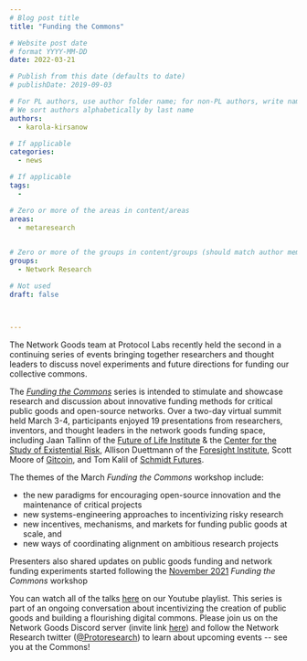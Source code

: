 ```yaml
---
# Blog post title
title: "Funding the Commons"

# Website post date
# format YYYY-MM-DD
date: 2022-03-21

# Publish from this date (defaults to date)
# publishDate: 2019-09-03

# For PL authors, use author folder name; for non-PL authors, write name as in paper within ""
# We sort authors alphabetically by last name
authors:
  - karola-kirsanow

# If applicable
categories:
  - news

# If applicable
tags:
  -

# Zero or more of the areas in content/areas
areas:
  - metaresearch
  

# Zero or more of the groups in content/groups (should match author membership)
groups:
  - Network Research

# Not used
draft: false



---
```


The Network Goods team at Protocol Labs recently held  the second in a continuing series of events bringing together researchers and thought leaders to discuss novel experiments and future directions for funding our collective commons.

The [*_Funding the Commons_*](https://fundingthecommons.io/) series is intended to stimulate and showcase research and discussion about innovative funding methods for critical public goods and open-source networks. Over a two-day virtual summit held March 3-4, participants enjoyed 19 presentations from researchers, inventors, and thought leaders in the network goods funding space, including Jaan Tallinn of  the  [Future of Life Institute](https://futureoflife.org/) & the [Center for the Study of Existential Risk](https://www.cser.ac.uk/), Allison Duettmann of the [Foresight Institute](https://foresight.org/), Scott Moore of [Gitcoin](https://gitcoin.co/),  and Tom Kalil of [Schmidt Futures](https://www.schmidtfutures.com/).


The themes of the March *Funding the Commons* workshop include:
-   the new paradigms for encouraging open-source innovation and the maintenance of critical projects
-   new systems-engineering approaches to incentivizing risky research
-   new incentives, mechanisms, and markets for funding public goods at scale, and 
-  new ways of coordinating alignment on ambitious research projects

 Presenters also shared updates on public goods funding and network funding experiments started following the  [November 2021](https://www.youtube.com/playlist?list=PLhuBigpl7lqtMdPkejuo3mHdLFX53ftXJ)  *Funding the Commons* workshop

You can watch all of the talks [here](https://www.youtube.com/playlist?list=PLhuBigpl7lqvngC9oNecjfWMqFucr5GvG) on our Youtube playlist. This series is part of an ongoing conversation about incentivizing the creation of public goods and building a flourishing digital commons. Please join us on the Network Goods Discord server (invite link [here](https://discord.gg/wR679hNxTf)) and follow the Network Research twitter ([@Protoresearch](https://twitter.com/ProtoResearch)) to learn about upcoming events -- see you at the Commons!

